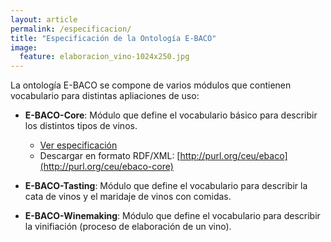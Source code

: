 ```yaml
---
layout: article
permalink: /especificacion/
title: "Especificación de la Ontología E-BACO"
image:
  feature: elaboracion_vino-1024x250.jpg
---
```


La ontología E-BACO se compone de varios módulos que contienen vocabulario para distintas apliaciones de uso:

- **E-BACO-Core**: Módulo que define el vocabulario básico para describir los distintos tipos de vinos.
	- [Ver especificación](/especificacion/ebaco-core.html)
	- Descargar en formato RDF/XML: [http://purl.org/ceu/ebaco](http://purl.org/ceu/ebaco-core)

- **E-BACO-Tasting**: Módulo que define el vocabulario para describir la cata de vinos y el maridaje de vinos con comidas. 

- **E-BACO-Winemaking**: Módulo que define el vocabulario para describir la vinifiación (proceso de elaboración de un vino).    

